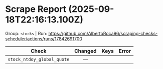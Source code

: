 # Scrape Report (2025-09-18T22:16:13.100Z)

Group: `stocks`  |  Run: https://github.com/AlbertoRoca96/scraping-checks-scheduler/actions/runs/17842691700

| Check | Changed | Keys | Error |
|---|:---:|:--|:--|
| `stock_ntdoy_global_quote` | — |  |  |
